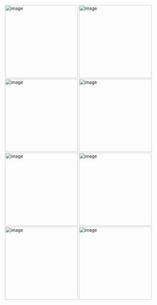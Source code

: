 <img width="237" alt="image" src="https://user-images.githubusercontent.com/25505916/161447608-833fd92a-725c-40c9-b7f2-bab1d356b23f.png">

<img width="237" alt="image" src="https://user-images.githubusercontent.com/25505916/161447627-a5a841b0-6e73-4ddb-ab15-203d0c9a627d.png">

<img width="237" alt="image" src="https://user-images.githubusercontent.com/25505916/161447640-8d88e7b2-8d08-44b3-831a-3d127ebbbdf7.png">

<img width="237" alt="image" src="https://user-images.githubusercontent.com/25505916/161447649-fcef1e82-ac60-435f-8a7d-a1583936f495.png">

<img width="237" alt="image" src="https://user-images.githubusercontent.com/25505916/161447661-3da98c97-8935-4f9b-a2aa-4f417c536264.png">

<img width="237" alt="image" src="https://user-images.githubusercontent.com/25505916/161447667-4fe6b2bf-7948-4a1d-9ff4-765c2a1208a8.png">

<img width="237" alt="image" src="https://user-images.githubusercontent.com/25505916/161447683-7c363aa1-9854-4321-bbc2-33f6eac52bb7.png">

<img width="237" alt="image" src="https://user-images.githubusercontent.com/25505916/161447700-02ad3ec9-5dc0-4227-bd5c-de1be038cb6b.png">

